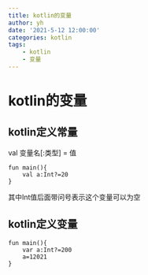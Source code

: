```yaml
---
title: kotlin的变量
author: yh
date: '2021-5-12 12:00:00'
categories: kotlin
tags:
    - kotlin
    - 变量
---
```

# kotlin的变量

## kotlin定义常量
val 变量名[:类型] = 值
```
fun main(){
    val a:Int?=20
}
```
其中Int值后面带问号表示这个变量可以为空

## kotlin定义变量
```
fun main(){
    var a:Int?=200
    a=12021
}
```

<Vssue />